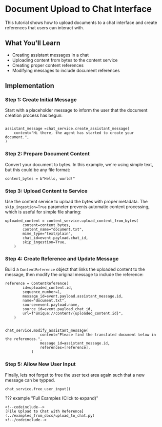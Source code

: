 # Document Upload to Chat Interface

This tutorial shows how to upload documents to a chat interface and create references that users can interact with.

## What You'll Learn

- Creating assistant messages in a chat
- Uploading content from bytes to the content service
- Creating proper content references
- Modifying messages to include document references

## Implementation

### Step 1: Create Initial Message

Start with a placeholder message to inform the user that the document creation process has begun:

```{.python #upload_with_reference_initial_message}

assistant_message =chat_service.create_assistant_message(
    content="Hi there, the agent has started to create your document.",
)
```

### Step 2: Prepare Document Content

Convert your document to bytes. In this example, we're using simple text, but this could be any file format:

```{.python #upload_with_reference_document_creation}
content_bytes = b"Hello, world!"
```

### Step 3: Upload Content to Service

Use the content service to upload the bytes with proper metadata. The `skip_ingestion=True` parameter prevents automatic content processing, which is useful for simple file sharing:

```{.python #upload_with_reference_upload_document}
uploaded_content = content_service.upload_content_from_bytes(
        content=content_bytes,
        content_name="document.txt",
        mime_type="text/plain",
        chat_id=event.payload.chat_id,
        skip_ingestion=True,
    )
```

### Step 4: Create Reference and Update Message

Build a `ContentReference` object that links the uploaded content to the message, then modify the original message to include the reference:

```{.python #upload_with_reference_referencing_in_message}
reference = ContentReference(
        id=uploaded_content.id,
        sequence_number=1,
        message_id=event.payload.assistant_message.id,
        name="document.txt",
        source=event.payload.name,
        source_id=event.payload.chat_id,
        url=f"unique://content/{uploaded_content.id}",
    )


chat_service.modify_assistant_message(
                content="Please find the translated document below in the references.",
                message_id=assistant_message.id, 
                references=[reference],
            )
```

### Step 5: Allow New User Input

Finally, lets not forget to free the user text area again such that a new message can be typped.
```{.python #free_user_input}
chat_service.free_user_input()
```



<!--
```{.python file=docs/.python_files/upload_to_chat.py}
<<full_sse_setup>>
    settings.update_from_event(event)
    <<init_services_from_event>>
    <<upload_with_reference_initial_message>>
    <<upload_with_reference_document_creation>>
    <<upload_with_reference_upload_document>>
    <<upload_with_reference_referencing_in_message>>
    <<free_user_input>>
```
-->


??? example "Full Examples (Click to expand)"
    
    <!--codeinclude-->
    [File Upload to Chat with Reference](../examples_from_docs/upload_to_chat.py)
    <!--/codeinclude-->



